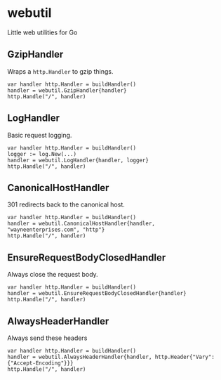 # webutil

Little web utilities for Go

## GzipHandler

Wraps a `http.Handler` to gzip things.

    var handler http.Handler = buildHandler()
    handler = webutil.GzipHandler{handler}
    http.Handle("/", handler)
    
## LogHandler

Basic request logging.

    var handler http.Handler = buildHandler()
    logger := log.New(...)
    handler = webutil.LogHandler{handler, logger}
    http.Handle("/", handler)
    
## CanonicalHostHandler

301 redirects back to the canonical host.

    var handler http.Handler = buildHandler()
    handler = webutil.CanonicalHostHandler{handler, "wayneenterprises.com", "http"}
    http.Handle("/", handler)

## EnsureRequestBodyClosedHandler

Always close the request body.

    var handler http.Handler = buildHandler()
    handler = webutil.EnsureRequestBodyClosedHandler{handler}
    http.Handle("/", handler)

## AlwaysHeaderHandler

Always send these headers

    var handler http.Handler = buildHandler()
    handler = webutil.AlwaysHeaderHandler{handler, http.Header{"Vary": {"Accept-Encoding"}}}
    http.Handle("/", handler)    